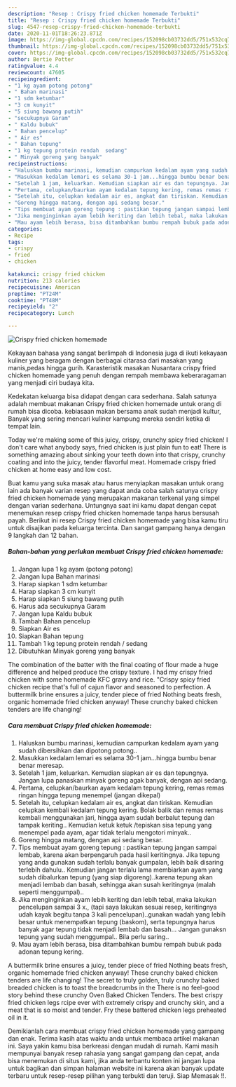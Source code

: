 ```yaml
---
description: "Resep : Crispy fried chicken homemade Terbukti"
title: "Resep : Crispy fried chicken homemade Terbukti"
slug: 4547-resep-crispy-fried-chicken-homemade-terbukti
date: 2020-11-01T18:26:23.871Z
image: https://img-global.cpcdn.com/recipes/152098cb03732dd5/751x532cq70/crispy-fried-chicken-homemade-foto-resep-utama.jpg
thumbnail: https://img-global.cpcdn.com/recipes/152098cb03732dd5/751x532cq70/crispy-fried-chicken-homemade-foto-resep-utama.jpg
cover: https://img-global.cpcdn.com/recipes/152098cb03732dd5/751x532cq70/crispy-fried-chicken-homemade-foto-resep-utama.jpg
author: Bertie Potter
ratingvalue: 4.4
reviewcount: 47605
recipeingredient:
- "1 kg ayam potong potong"
- " Bahan marinasi"
- "1 sdm ketumbar"
- "3 cm kunyit"
- "5 siung bawang putih"
- "secukupnya Garam"
- " Kaldu bubuk"
- " Bahan pencelup"
- " Air es"
- " Bahan tepung"
- "1 kg tepung protein rendah  sedang"
- " Minyak goreng yang banyak"
recipeinstructions:
- "Haluskan bumbu marinasi, kemudian campurkan kedalam ayam yang sudah dibersihkan dan dipotong potong.."
- "Masukkan kedalam lemari es selama 30-1 jam...hingga bumbu benar benar meresap."
- "Setelah 1 jam, keluarkan. Kemudian siapkan air es dan tepungnya. Jangan lupa panaskan minyak goreng agak banyak, dengan api sedang."
- "Pertama, celupkan/baurkan ayam kedalam tepung kering, remas remas ringan hingga tepung menempel (jangan dikepal)"
- "Setelah itu, celupkan kedalam air es, angkat dan tiriskan. Kemudian celupkan kembali kedalam tepung kering. Bolak balik dan remas remas kembali menggunakan jari, hingga ayam sudah berbalut tepung dan tampak keriting.. Kemudian ketuk ketuk /tepiskan sisa tepung yang menempel pada ayam, agar tidak terlalu mengotori minyak.."
- "Goreng hingga matang, dengan api sedang besar."
- "Tips membuat ayam goreng tepung : pastikan tepung jangan sampai lembab, karena akan berpengaruh pada hasil keritingnya. Jika tepung yang anda gunakan sudah terlalu banyak gumpalan, lebih baik disaring terlebih dahulu.. Kemudian jangan terlalu lama membiarkan ayam yang sudah dibalurkan tepung (yang siap digoreng)..karena tepung akan menjadi lembab dan basah, sehingga akan susah keritingnya (malah seperti menggumpal).."
- "Jika menginginkan ayam lebih keriting dan lebih tebal, maka lakukan pencelupan sampai 3 x., (tapi saya lakukan sesuai resep, keritingnya udah kayak begitu tanpa 3 kali pencelupan)..gunakan wadah yang lebih besar untuk menempatkan tepung (baskom), serta tepungnya harus banyak agar tepung tidak menjadi lembab dan basah... Jangan gunaksn tepung yang sudah menggumpal.. Bila perlu saring.."
- "Mau ayam lebih berasa, bisa ditambahkan bumbu rempah bubuk pada adonan tepung kering."
categories:
- Recipe
tags:
- crispy
- fried
- chicken

katakunci: crispy fried chicken 
nutrition: 213 calories
recipecuisine: American
preptime: "PT24M"
cooktime: "PT48M"
recipeyield: "2"
recipecategory: Lunch

---
```



![Crispy fried chicken homemade](https://img-global.cpcdn.com/recipes/152098cb03732dd5/751x532cq70/crispy-fried-chicken-homemade-foto-resep-utama.jpg)

Kekayaan bahasa yang sangat berlimpah di Indonesia juga di ikuti kekayaan kuliner yang beragam dengan berbagai citarasa dari masakan yang manis,pedas hingga gurih. Karasteristik masakan Nusantara crispy fried chicken homemade yang penuh dengan rempah membawa keberaragaman yang menjadi ciri budaya kita.


Kedekatan keluarga bisa didapat dengan cara sederhana. Salah satunya adalah membuat makanan Crispy fried chicken homemade untuk orang di rumah bisa dicoba. kebiasaan makan bersama anak sudah menjadi kultur, Banyak yang sering mencari kuliner kampung mereka sendiri ketika di tempat lain.

Today we&#39;re making some of this juicy, crispy, crunchy spicy fried chicken! I don&#39;t care what anybody says, fried chicken is just plain fun to eat! There is something amazing about sinking your teeth down into that crispy, crunchy coating and into the juicy, tender flavorful meat. Homemade crispy fried chicken at home easy and low cost.

Buat kamu yang suka masak atau harus menyiapkan masakan untuk orang lain ada banyak varian resep yang dapat anda coba salah satunya crispy fried chicken homemade yang merupakan makanan terkenal yang simpel dengan varian sederhana. Untungnya saat ini kamu dapat dengan cepat menemukan resep crispy fried chicken homemade tanpa harus bersusah payah.
Berikut ini resep Crispy fried chicken homemade yang bisa kamu tiru untuk disajikan pada keluarga tercinta. Dan sangat gampang hanya dengan 9 langkah dan 12 bahan.


<!--inarticleads1-->

##### Bahan-bahan yang perlukan membuat Crispy fried chicken homemade:

1. Jangan lupa 1 kg ayam (potong potong)
1. Jangan lupa  Bahan marinasi
1. Harap siapkan 1 sdm ketumbar
1. Harap siapkan 3 cm kunyit
1. Harap siapkan 5 siung bawang putih
1. Harus ada secukupnya Garam
1. Jangan lupa  Kaldu bubuk
1. Tambah  Bahan pencelup
1. Siapkan  Air es
1. Siapkan  Bahan tepung
1. Tambah 1 kg tepung protein rendah / sedang
1. Dibutuhkan  Minyak goreng yang banyak


The combination of the batter with the final coating of flour made a huge difference and helped produce the crispy texture. I had my crispy fried chicken with some homemade KFC gravy and rice. &#34;Crispy spicy fried chicken recipe that&#39;s full of cajun flavor and seasoned to perfection. A buttermilk brine ensures a juicy, tender piece of fried Nothing beats fresh, organic homemade fried chicken anyway! These crunchy baked chicken tenders are life changing! 

<!--inarticleads2-->

##### Cara membuat  Crispy fried chicken homemade:

1. Haluskan bumbu marinasi, kemudian campurkan kedalam ayam yang sudah dibersihkan dan dipotong potong..
1. Masukkan kedalam lemari es selama 30-1 jam...hingga bumbu benar benar meresap.
1. Setelah 1 jam, keluarkan. Kemudian siapkan air es dan tepungnya. Jangan lupa panaskan minyak goreng agak banyak, dengan api sedang.
1. Pertama, celupkan/baurkan ayam kedalam tepung kering, remas remas ringan hingga tepung menempel (jangan dikepal)
1. Setelah itu, celupkan kedalam air es, angkat dan tiriskan. Kemudian celupkan kembali kedalam tepung kering. Bolak balik dan remas remas kembali menggunakan jari, hingga ayam sudah berbalut tepung dan tampak keriting.. Kemudian ketuk ketuk /tepiskan sisa tepung yang menempel pada ayam, agar tidak terlalu mengotori minyak..
1. Goreng hingga matang, dengan api sedang besar.
1. Tips membuat ayam goreng tepung : pastikan tepung jangan sampai lembab, karena akan berpengaruh pada hasil keritingnya. Jika tepung yang anda gunakan sudah terlalu banyak gumpalan, lebih baik disaring terlebih dahulu.. Kemudian jangan terlalu lama membiarkan ayam yang sudah dibalurkan tepung (yang siap digoreng)..karena tepung akan menjadi lembab dan basah, sehingga akan susah keritingnya (malah seperti menggumpal)..
1. Jika menginginkan ayam lebih keriting dan lebih tebal, maka lakukan pencelupan sampai 3 x., (tapi saya lakukan sesuai resep, keritingnya udah kayak begitu tanpa 3 kali pencelupan)..gunakan wadah yang lebih besar untuk menempatkan tepung (baskom), serta tepungnya harus banyak agar tepung tidak menjadi lembab dan basah... Jangan gunaksn tepung yang sudah menggumpal.. Bila perlu saring..
1. Mau ayam lebih berasa, bisa ditambahkan bumbu rempah bubuk pada adonan tepung kering.


A buttermilk brine ensures a juicy, tender piece of fried Nothing beats fresh, organic homemade fried chicken anyway! These crunchy baked chicken tenders are life changing! The secret to truly golden, truly crunchy baked breaded chicken is to toast the breadcrumbs in the There is no feel-good story behind these crunchy Oven Baked Chicken Tenders. The best crispy fried chicken legs rcipe ever with extremely crispy and crunchy skin, and a meat that is so moist and tender. Fry these battered chicken legs preheated oil in it. 

Demikianlah cara membuat crispy fried chicken homemade yang gampang dan enak. Terima kasih atas waktu anda untuk membaca artikel makanan ini. Saya yakin kamu bisa berkreasi dengan mudah di rumah. Kami masih mempunyai banyak resep rahasia yang sangat gampang dan cepat, anda bisa menemukan di situs kami, jika anda terbantu konten ini jangan lupa untuk bagikan dan simpan halaman website ini karena akan banyak update terbaru untuk resep-resep pilihan yang terbukti dan teruji. Siap Memasak !!. 
